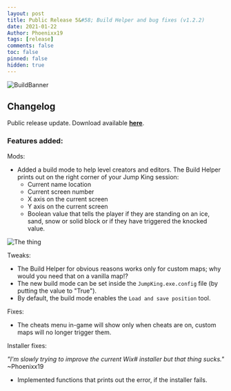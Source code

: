 ```yaml
---
layout: post
title: Public Release 5&#58; Build Helper and bug fixes (v1.2.2)
date: 2021-01-22
Author: Phoenixx19
tags: [release]
comments: false
toc: false
pinned: false
hidden: true
---
```


![BuildBanner](https://github.com/Phoenixx19/JumpKingPlus/raw/master/docs/images/Banner122.png)

## Changelog

Public release update.
Download available [**here**](https://github.com/Phoenixx19/JumpKingPlus/releases/tag/v1.2.2). <!-- more -->

### Features added:
Mods:
- Added a build mode to help level creators and editors. The Build Helper prints out on the right corner of your Jump King session:
    - Current name location
    - Current screen number
    - X axis on the current screen
    - Y axis on the current screen
    - Boolean value that tells the player if they are standing on an ice, sand, snow or solid block or if they have triggered the knocked value.

![The thing](https://github.com/Phoenixx19/JumpKingPlus/raw/master/docs/images/BuildHelper.png)

Tweaks:
- The Build Helper for obvious reasons works only for custom maps; why would you need that on a vanilla map!?
- The new build mode can be set inside the `JumpKing.exe.config` file (by putting the value to "True").
- By default, the build mode enables the `Load and save position` tool.

Fixes:
- The cheats menu in-game will show only when cheats are on, custom maps will no longer trigger them.

Installer fixes:

*"I'm slowly trying to improve the current Wix# installer but that thing sucks."* ~Phoenixx19

- Implemented functions that prints out the error, if the installer fails.